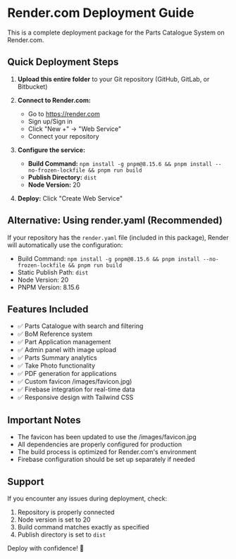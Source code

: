 # Render.com Deployment Guide

This is a complete deployment package for the Parts Catalogue System on Render.com.

## Quick Deployment Steps

1. **Upload this entire folder** to your Git repository (GitHub, GitLab, or Bitbucket)

2. **Connect to Render.com:**
   - Go to https://render.com
   - Sign up/Sign in
   - Click "New +" → "Web Service"
   - Connect your repository

3. **Configure the service:**
   - **Build Command:** `npm install -g pnpm@8.15.6 && pnpm install --no-frozen-lockfile && pnpm run build`
   - **Publish Directory:** `dist`
   - **Node Version:** 20

4. **Deploy:** Click "Create Web Service"

## Alternative: Using render.yaml (Recommended)

If your repository has the `render.yaml` file (included in this package), Render will automatically use the configuration:

- Build Command: `npm install -g pnpm@8.15.6 && pnpm install --no-frozen-lockfile && pnpm run build`
- Static Publish Path: `dist`
- Node Version: 20
- PNPM Version: 8.15.6

## Features Included

- ✅ Parts Catalogue with search and filtering
- ✅ BoM Reference system
- ✅ Part Application management
- ✅ Admin panel with image upload
- ✅ Parts Summary analytics
- ✅ Take Photo functionality
- ✅ PDF generation for applications
- ✅ Custom favicon /images/favicon.jpg)
- ✅ Firebase integration for real-time data
- ✅ Responsive design with Tailwind CSS

## Important Notes

- The favicon has been updated to use the /images/favicon.jpg
- All dependencies are properly configured for production
- The build process is optimized for Render.com's environment
- Firebase configuration should be set up separately if needed

## Support

If you encounter any issues during deployment, check:
1. Repository is properly connected
2. Node version is set to 20
3. Build command matches exactly as specified
4. Publish directory is set to `dist`

Deploy with confidence! 🚀